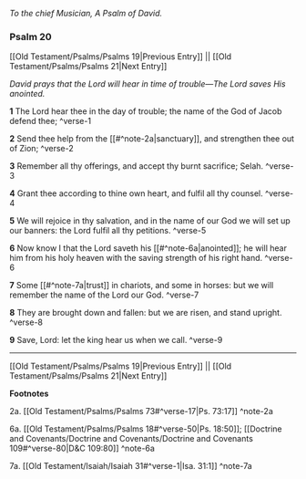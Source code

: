 *To the chief Musician, A Psalm of David.*

### Psalm 20

[[Old Testament/Psalms/Psalms 19|Previous Entry]]  ||  [[Old Testament/Psalms/Psalms 21|Next Entry]]

*David prays that the Lord will hear in time of trouble—The Lord saves His anointed.*

**1**  The Lord hear thee in the day of trouble; the name of the God of Jacob defend thee; ^verse-1

**2**  Send thee help from the [[#^note-2a|sanctuary]], and strengthen thee out of Zion; ^verse-2

**3**  Remember all thy offerings, and accept thy burnt sacrifice; Selah. ^verse-3

**4**  Grant thee according to thine own heart, and fulfil all thy counsel. ^verse-4

**5**  We will rejoice in thy salvation, and in the name of our God we will set up our banners: the Lord fulfil all thy petitions. ^verse-5

**6**  Now know I that the Lord saveth his [[#^note-6a|anointed]]; he will hear him from his holy heaven with the saving strength of his right hand. ^verse-6

**7**  Some [[#^note-7a|trust]] in chariots, and some in horses: but we will remember the name of the Lord our God. ^verse-7

**8**  They are brought down and fallen: but we are risen, and stand upright. ^verse-8

**9**  Save, Lord: let the king hear us when we call. ^verse-9


---
[[Old Testament/Psalms/Psalms 19|Previous Entry]]  ||  [[Old Testament/Psalms/Psalms 21|Next Entry]]


**Footnotes**


2a. [[Old Testament/Psalms/Psalms 73#^verse-17|Ps. 73:17]] ^note-2a

6a. [[Old Testament/Psalms/Psalms 18#^verse-50|Ps. 18:50]]; [[Doctrine and Covenants/Doctrine and Covenants/Doctrine and Covenants 109#^verse-80|D&C 109:80]] ^note-6a

7a. [[Old Testament/Isaiah/Isaiah 31#^verse-1|Isa. 31:1]] ^note-7a